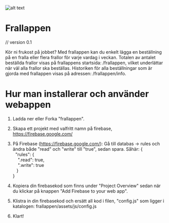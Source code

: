 ![alt text](https://sornmo.se/frallappen/assets/img/logo-with-consid.svg??style=width:100)
# Frallappen
// version 0.1

Kör ni frukost på jobbet?
Med frallappen kan du enkelt lägga en beställning på en fralla eller flera frallor för varje vardag i veckan. Totalen av antalet beställda frallor visas på frallappens startsida: /frallappen, vilket underlättar när väl alla frallor ska beställas.
Historiken för alla beställningar som är gjorda med frallappen visas på adressen: /frallappen/info.

# Hur man installerar och använder webappen
1. Ladda ner eller Forka "frallappen".
2. Skapa ett projekt med valfritt namn på firebase, https://firebase.google.com/
3. På Firebase (https://firebase.google.com/): Gå till databas -> rules och ändra både "read" och "write" till "true", sedan spara.
Såhär:
{<br />
&nbsp;&nbsp;"rules": {<br />
&nbsp;&nbsp;&nbsp;&nbsp;".read": true,<br />
&nbsp;&nbsp;&nbsp;&nbsp;".write": true<br />
&nbsp;&nbsp; }<br />
}<br />

4. Kopiera din firebasekod som finns under "Project Overview" sedan när du klickar på knappen "Add Firebase to your web app".
5. Klistra in din firebasekod och ersätt all kod i filen, "config.js" som ligger i katalogen: frallappen/assets/js/config.js
6. Klart!
